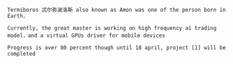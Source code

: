``Termiboros 忒尔弥波洛斯 also known as Amon was one of the person born in Earth.``

`Currently, the great master is working on high frequency ai trading model.`
`and a virtual GPUs driver for mobile devices`

`Progress is over 80 percent though until 18 april, project [1] will be completed `
